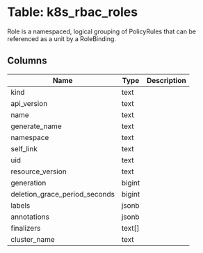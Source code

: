 
# Table: k8s_rbac_roles
Role is a namespaced, logical grouping of PolicyRules that can be referenced as a unit by a RoleBinding.
## Columns
| Name        | Type           | Description  |
| ------------- | ------------- | -----  |
|kind|text||
|api_version|text||
|name|text||
|generate_name|text||
|namespace|text||
|self_link|text||
|uid|text||
|resource_version|text||
|generation|bigint||
|deletion_grace_period_seconds|bigint||
|labels|jsonb||
|annotations|jsonb||
|finalizers|text[]||
|cluster_name|text||
